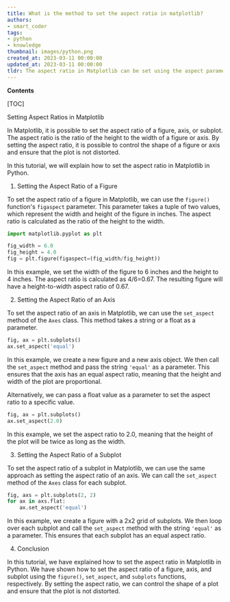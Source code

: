 ```yaml
---
title: What is the method to set the aspect ratio in matplotlib?
authors:
- smart_coder
tags:
- python
- knowledge
thumbnail: images/python.png
created_at: 2023-03-11 00:00:00
updated_at: 2023-03-11 00:00:00
tldr: The aspect ratio in Matplotlib can be set using the aspect parameter in the plt.subplots() or plt.figure() functions.
---
```


**Contents**

[TOC]

Setting Aspect Ratios in Matplotlib

In Matplotlib, it is possible to set the aspect ratio of a figure, axis, or subplot. The aspect ratio is the ratio of the height to the width of a figure or axis. By setting the aspect ratio, it is possible to control the shape of a figure or axis and ensure that the plot is not distorted.

In this tutorial, we will explain how to set the aspect ratio in Matplotlib in Python.

1. Setting the Aspect Ratio of a Figure

To set the aspect ratio of a figure in Matplotlib, we can use the `figure()` function's `figaspect` parameter. This parameter takes a tuple of two values, which represent the width and height of the figure in inches. The aspect ratio is calculated as the ratio of the height to the width.

``` python
import matplotlib.pyplot as plt

fig_width = 6.0
fig_height = 4.0
fig = plt.figure(figaspect=(fig_width/fig_height))
```

In this example, we set the width of the figure to 6 inches and the height to 4 inches. The aspect ratio is calculated as 4/6=0.67. The resulting figure will have a height-to-width aspect ratio of 0.67.

2. Setting the Aspect Ratio of an Axis

To set the aspect ratio of an axis in Matplotlib, we can use the `set_aspect` method of the `Axes` class. This method takes a string or a float as a parameter.

``` python
fig, ax = plt.subplots()
ax.set_aspect('equal')
```

In this example, we create a new figure and a new axis object. We then call the `set_aspect` method and pass the string `'equal'` as a parameter. This ensures that the axis has an equal aspect ratio, meaning that the height and width of the plot are proportional.

Alternatively, we can pass a float value as a parameter to set the aspect ratio to a specific value.

``` python
fig, ax = plt.subplots()
ax.set_aspect(2.0)
```

In this example, we set the aspect ratio to 2.0, meaning that the height of the plot will be twice as long as the width.

3. Setting the Aspect Ratio of a Subplot

To set the aspect ratio of a subplot in Matplotlib, we can use the same approach as setting the aspect ratio of an axis. We can call the `set_aspect` method of the `Axes` class for each subplot.

``` python
fig, axs = plt.subplots(2, 2)
for ax in axs.flat:
    ax.set_aspect('equal')
```

In this example, we create a figure with a 2x2 grid of subplots. We then loop over each subplot and call the `set_aspect` method with the string `'equal'` as a parameter. This ensures that each subplot has an equal aspect ratio.

4. Conclusion

In this tutorial, we have explained how to set the aspect ratio in Matplotlib in Python. We have shown how to set the aspect ratio of a figure, axis, and subplot using the `figure()`, `set_aspect`, and `subplots` functions, respectively. By setting the aspect ratio, we can control the shape of a plot and ensure that the plot is not distorted.
